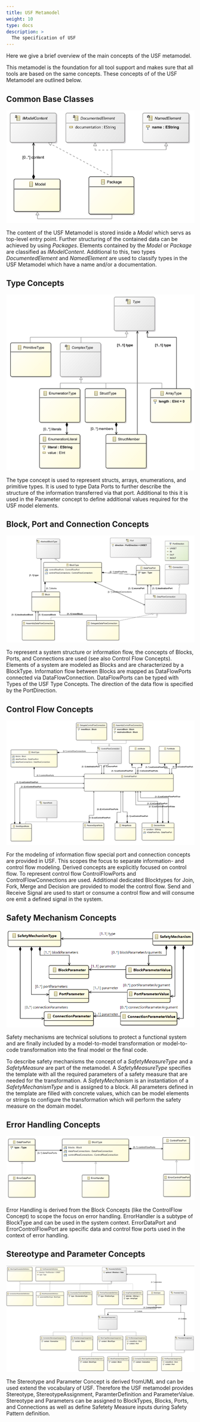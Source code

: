 ```yaml
---
title: USF Metamodel
weight: 10
type: docs
description: >
  The specification of USF
---
```


Here we give a brief overview of the main concepts of the USF metamodel.

This metamodel is the foundation for all tool support and makes sure that all tools are based on the same concepts. These concepts of of the USF Metamodel are outlined below.

## Common Base Classes

![Common Base Classes](common_base_classes.png "Common Base Classes")

The content of the USF Metamodel is stored inside a *Model* which servs as top-level entry point. Further structuring of the contained data can be achieved by using *Packages*. Elements contained by the *Model* or *Package* are classified as *IModelContent*.
Additional to this, two types *DocumentedElement* and *NamedElement* are used to classify types in the USF Metamodel which have a name and/or a documentation.

## Type Concepts

![Type Concepts](common_type_concept.png "Type Concepts")

The type concept is used to represent structs, arrays, enumerations, and primitive types. It is used to type Data Ports to further describe the structure of the information transferred via that port. Additional to this it is used in the Parameter concept to define additional values required for the USF model elements.

## Block, Port and Connection Concepts

![Block, Port and Connection Concepts](block_port_connection_concept.png "Block, Port and Connection Concepts")

To represent a system structure or information flow, the concepts of Blocks, Ports, and Connections are used (see also Control Flow Concepts).
Elements of a system are modeled as Blocks and are characterized by a BlockType. Information flow between Blocks are mapped as DataFlowPorts connected via DataFlowConnection. DataFlowPorts can be typed with Types of the USF Type Concepts. The direction of the data flow is specified by the PortDirection.

## Control Flow Concepts

![Control Flow Concepts](control_flow_concept.png "Control Flow Concepts")

For the modeling of information flow special port and connection concepts are provided in USF. This scopes the focus to separate information- and control flow modeling.
Derived concepts are explicitly focused on control flow. To represent control flow ControlFlowPorts and ControlFlowConnections are used. Additional dedicated Blocktypes for Join, Fork, Merge and Decision are provided to model the control flow. Send and Receive Signal are used to start or consume a control flow and will consume ore emit a defined signal in the system.

## Safety Mechanism Concepts

![Safety Mechanism Concepts](safety_mechanism_concept.png "Safety Mechanism Concepts")

Safety mechanisms are technical solutions to protect a functional system and are finally included by a model-to-model transformation or model-to-code transformation into the final model or the final code.

To describe safety mechanisms the concept of a *SafetyMeasureType* and a *SafetyMeasure* are part of the metamodel. A *SafetyMeasureType* specifies the template with all the required parameters of a safety measure that are needed for the transformation. 
A *SafetyMechanism* is an instantiation of a *SafetyMechanismType* and is assigned to a block. All parameters defined in the template are filled with concrete values, which can be model elements or strings to configure the transformation which will perform the safety measure on the domain model.


## Error Handling Concepts

![Error Handling Concepts](error_handling_concept.png "Error Handling Concepts")

Error Handling is derived from the Block Concepts (like the ControlFlow Concept) to scope the focus on error handling. ErrorHandler is a subtype of BlockType and can be used in the system context. ErrorDataPort and ErrorControlFlowPort are specific data and control flow ports used in the context of error handling.

## Stereotype and Parameter Concepts

![Stereotype and Parameter Concepts](parameter_stereotype_concept.png "Stereotype and Parameter Concepts")

The Stereotype and Parameter Concept is derived fromUML and can be used extend the vocabulary of USF. Therefore the USF metamodel provides Stereotype, StereotypeAssignment, ParamterDefinition and ParameterValue. Stereotype and Parameters can be assigned to BlockTypes, Blocks, Ports, and Connections as well as define Safetety Measure inputs during Safety Pattern definition.
